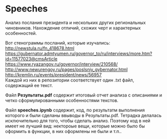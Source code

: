 # Speeches
Анализ послания президента и нескольких других региональных чиновников. Нахождение отличий, схожих черт и характерных особенностей.

Вот стенограммы посланий, которые изучались:\
http://newstula.ru/fn_418678.html \
https://gubernator.admtyumen.ru/governor_to/ru/interviews/more.htm?id=11577023@cmsArticle \
https://www.ryazangov.ru/governor/interview/210568/ \
http://www.newurengoy.ru/pages/poslsniy_gybernator.html \
http://kremlin.ru/events/president/news/56957 \
Каждой из них в репозитории соответствует один .txt файл, содержащий ее текст.

Файл **Результаты.pdf** содержит итоговый отчет анализа с описаниями и четко сформулированными особенностями текстов.

Файл **speeches.ipynb** содержит, код, по результатм выполнения которого и были сделаны ввыводы в Результаты.pdf. Тетрадка делалась исключительно для того, чтобы сделать анализ. Поэтому код в ней имеет не лучший вид: нектороые вещи, которые можно было бы оформить в функции, в них оформлены не были и т.п..  
